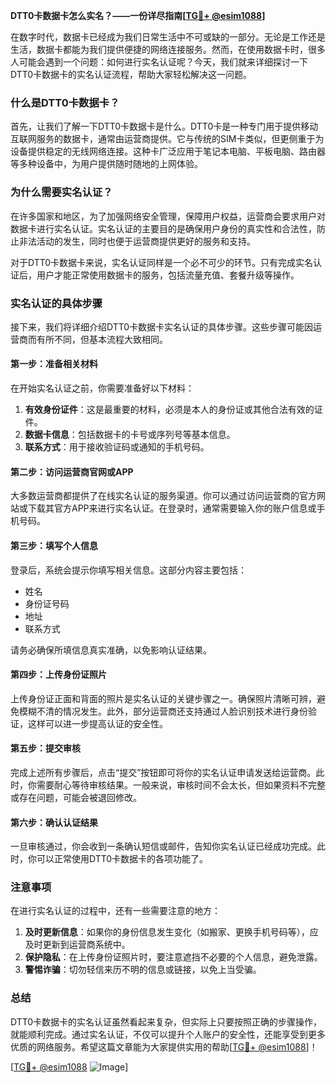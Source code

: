 **DTT0卡数据卡怎么实名？——一份详尽指南[[TG💪+ @esim1088](https://t.me/s/esim1088)]**

在数字时代，数据卡已经成为我们日常生活中不可或缺的一部分。无论是工作还是生活，数据卡都能为我们提供便捷的网络连接服务。然而，在使用数据卡时，很多人可能会遇到一个问题：如何进行实名认证呢？今天，我们就来详细探讨一下DTT0卡数据卡的实名认证流程，帮助大家轻松解决这一问题。

### 什么是DTT0卡数据卡？

首先，让我们了解一下DTT0卡数据卡是什么。DTT0卡是一种专门用于提供移动互联网服务的数据卡，通常由运营商提供。它与传统的SIM卡类似，但更侧重于为设备提供稳定的无线网络连接。这种卡广泛应用于笔记本电脑、平板电脑、路由器等多种设备中，为用户提供随时随地的上网体验。

### 为什么需要实名认证？

在许多国家和地区，为了加强网络安全管理，保障用户权益，运营商会要求用户对数据卡进行实名认证。实名认证的主要目的是确保用户身份的真实性和合法性，防止非法活动的发生，同时也便于运营商提供更好的服务和支持。

对于DTT0卡数据卡来说，实名认证同样是一个必不可少的环节。只有完成实名认证后，用户才能正常使用数据卡的服务，包括流量充值、套餐升级等操作。

### 实名认证的具体步骤

接下来，我们将详细介绍DTT0卡数据卡实名认证的具体步骤。这些步骤可能因运营商而有所不同，但基本流程大致相同。

#### 第一步：准备相关材料

在开始实名认证之前，你需要准备好以下材料：

1. **有效身份证件**：这是最重要的材料，必须是本人的身份证或其他合法有效的证件。
2. **数据卡信息**：包括数据卡的卡号或序列号等基本信息。
3. **联系方式**：用于接收验证码或通知的手机号码。

#### 第二步：访问运营商官网或APP

大多数运营商都提供了在线实名认证的服务渠道。你可以通过访问运营商的官方网站或下载其官方APP来进行实名认证。在登录时，通常需要输入你的账户信息或手机号码。

#### 第三步：填写个人信息

登录后，系统会提示你填写相关信息。这部分内容主要包括：

- 姓名
- 身份证号码
- 地址
- 联系方式

请务必确保所填信息真实准确，以免影响认证结果。

#### 第四步：上传身份证照片

上传身份证正面和背面的照片是实名认证的关键步骤之一。确保照片清晰可辨，避免模糊不清的情况发生。此外，部分运营商还支持通过人脸识别技术进行身份验证，这样可以进一步提高认证的安全性。

#### 第五步：提交审核

完成上述所有步骤后，点击“提交”按钮即可将你的实名认证申请发送给运营商。此时，你需要耐心等待审核结果。一般来说，审核时间不会太长，但如果资料不完整或存在问题，可能会被退回修改。

#### 第六步：确认认证结果

一旦审核通过，你会收到一条确认短信或邮件，告知你实名认证已经成功完成。此时，你可以正常使用DTT0卡数据卡的各项功能了。

### 注意事项

在进行实名认证的过程中，还有一些需要注意的地方：

1. **及时更新信息**：如果你的身份信息发生变化（如搬家、更换手机号码等），应及时更新到运营商系统中。
2. **保护隐私**：在上传身份证照片时，要注意遮挡不必要的个人信息，避免泄露。
3. **警惕诈骗**：切勿轻信来历不明的信息或链接，以免上当受骗。

### 总结

DTT0卡数据卡的实名认证虽然看起来复杂，但实际上只要按照正确的步骤操作，就能顺利完成。通过实名认证，不仅可以提升个人账户的安全性，还能享受到更多优质的网络服务。希望这篇文章能为大家提供实用的帮助[[TG💪+ @esim1088](https://t.me/s/esim1088)]！

[[TG💪+ @esim1088](https://t.me/s/esim1088) ![Image](https://i.postimg.cc/4NQfJmqS/Snipaste-2025-05-13-00-14-12.png)]